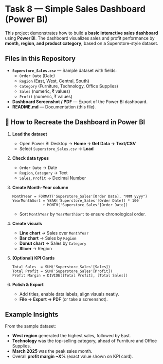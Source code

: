 #  Task 8 — Simple Sales Dashboard (Power BI)

This project demonstrates how to build a **basic interactive sales dashboard** using **Power BI**. The dashboard visualizes sales and profit performance by **month, region, and product category**, based on a Superstore-style dataset.

## Files in this Repository
- **`Superstore_Sales.csv`** — Sample dataset with fields:  
  - `Order Date` (Date)  
  - `Region` (East, West, Central, South)  
  - `Category` (Furniture, Technology, Office Supplies)  
  - `Sales` (numeric, ₹ values)  
  - `Profit` (numeric, ₹ values)  
- **Dashboard Screenshot / PDF** — Export of the Power BI dashboard.  
- **README.md** — Documentation (this file).  



## 🚀 How to Recreate the Dashboard in Power BI

1. **Load the dataset**
   - Open Power BI Desktop → **Home → Get Data → Text/CSV**  
   - Select `Superstore_Sales.csv` → **Load**  

2. **Check data types**
   - `Order Date` → Date  
   - `Region`, `Category` → Text  
   - `Sales`, `Profit` → Decimal Number  

3. **Create Month-Year column**
   ```DAX
   MonthYear = FORMAT('Superstore_Sales'[Order Date], "MMM yyyy")
   YearMonthSort = YEAR('Superstore_Sales'[Order Date]) * 100 
                 + MONTH('Superstore_Sales'[Order Date])
   ```
   - Sort `MonthYear` by `YearMonthSort` to ensure chronological order.  

4. **Create visuals**
   - **Line chart** → Sales over `MonthYear`  
   - **Bar chart** → Sales by `Region`  
   - **Donut chart** → Sales by `Category`  
   - **Slicer** → Region  

5. **(Optional) KPI Cards**
   ```DAX
   Total Sales  = SUM('Superstore_Sales'[Sales])
   Total Profit = SUM('Superstore_Sales'[Profit])
   Profit Margin = DIVIDE([Total Profit], [Total Sales])
   ```

6. **Polish & Export**
   - Add titles, enable data labels, align visuals neatly.  
   - **File → Export → PDF** (or take a screenshot).  



##  Example Insights
From the sample dataset:  
- **West region** generated the highest sales, followed by East.  
- **Technology** was the top-selling category, ahead of Furniture and Office Supplies.  
- **March 2025** was the peak sales month.  
- Overall **profit margin ~X%** (exact value shown on KPI card).  
